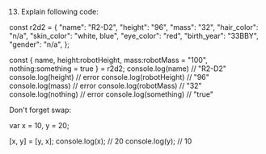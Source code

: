 13. Explain following code:

const r2d2 = {
  "name": "R2-D2",
  "height": "96",
  "mass": "32",
  "hair_color": "n/a",
  "skin_color": "white, blue",
  "eye_color": "red",
  "birth_year": "33BBY",
  "gender": "n/a",
};

const { name, height:robotHeight, mass:robotMass = "100", nothing:something = true } = r2d2;
console.log(name)
// "R2-D2"
console.log(height)
// error
console.log(robotHeight)
// "96"
console.log(mass)
// error
console.log(robotMass)
// "32"
console.log(nothing)
// error
console.log(something)
// "true"


Don't forget swap:

var x = 10,
  y = 20;

[x, y] = [y, x];
console.log(x); // 20
console.log(y); // 10